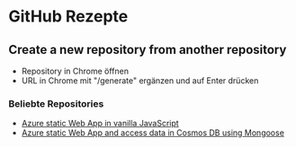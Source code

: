 # GitHub Rezepte
## Create a new repository from another repository
* Repository in Chrome öffnen
* URL in Chrome mit "/generate" ergänzen und auf Enter drücken
### Beliebte Repositories
* [Azure static Web App in vanilla JavaScript](https://github.com/staticwebdev/vanilla-basic)
* [Azure static Web App and access data in Cosmos DB using Mongoose](https://github.com/staticwebdev/mongoose-starter)